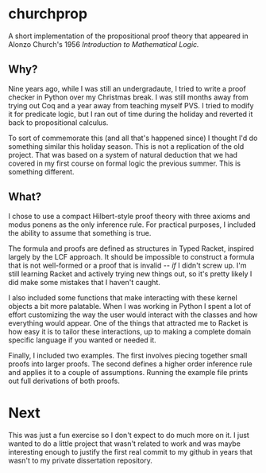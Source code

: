 # churchprop
A short implementation of the propositional proof theory that appeared in Alonzo Church's 1956 *Introduction to Mathematical Logic.*

## Why?
Nine years ago, while I was still an undergradaute, I tried to write a proof checker in Python over my Christmas break. I was still months away from trying out Coq and a year away from teaching myself PVS. I tried to modify it for predicate logic, but I ran out of time during the holiday and reverted it back to propositional calculus.

To sort of commemorate this (and all that's happened since) I thought I'd do something similar this holiday season. This is not a replication of the old project. That was based on a system of natural deduction that we had covered in my first course on formal logic the previous summer. This is something different.

## What?
I chose to use a compact Hilbert-style proof theory with three axioms and modus ponens as the only inference rule. For practical purposes, I included the ability to assume that something is true.

The formula and proofs are defined as structures in Typed Racket, inspired largely by the LCF approach. It should be impossible to construct a formula that is not well-formed or a proof that is invalid -- *if* I didn't screw up. I'm still learning Racket and actively trying new things out, so it's pretty likely I did make some mistakes that I haven't caught.

I also included some functions that make interacting with these kernel objects a bit more palatable. When I was working in Python I spent a lot of effort customizing the way the user would interact with the classes and how everything would appear. One of the things that attracted me to Racket is how easy it is to tailor these interactions, up to making a complete domain specific language if you wanted or needed it.

Finally, I included two examples. The first involves piecing together small proofs into larger proofs. The second defines a higher order inference rule and applies it to a couple of assumptions. Running the example file prints out full derivations of both proofs.

# Next
This was just a fun exercise so I don't expect to do much more on it. I just wanted to do a little project that wasn't related to work and was maybe interesting enough to justify the first real commit to my github in years that wasn't to my private dissertation repository.
